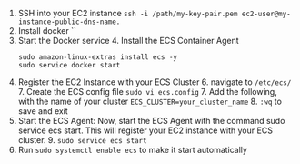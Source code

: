 
1. SSH into your EC2 instance
   `ssh -i /path/my-key-pair.pem ec2-user@my-instance-public-dns-name.`
2. Install docker
   ``
3. Start the Docker service
   4. Install the ECS Container Agent
    ```
    sudo amazon-linux-extras install ecs -y
    sudo service docker start
    ```
5. Register the EC2 Instance with your ECS Cluster
   6. navigate to `/etc/ecs/`
   7. Create the ECS config file `sudo vi ecs.config`
   7. Add the following, with the name of your cluster
   `ECS_CLUSTER=your_cluster_name`
   8. `:wq` to save and exit
8. Start the ECS Agent: Now, start the ECS Agent with the command sudo service ecs start. This will register your EC2 instance with your ECS cluster.
   9. `sudo service ecs start`
9. Run `sudo systemctl enable ecs` to make it start automatically


